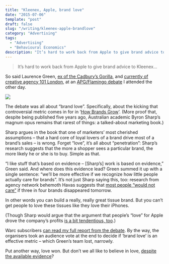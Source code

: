 ```yaml
---
title: "Kleenex, Apple, brand love"
date: "2015-07-06"
template: "post"
draft: false
slug: "/writing/kleenex-apple-brandlove"
category: "Advertising"
tags:
  - "Advertising"
  - "Behavioural Economics"
description: "It’s hard to work back from Apple to give brand advice to Kleenex… so said the man behind the Cadbury's gorilla."
---
```


> It’s hard to work back from Apple to give brand advice to Kleenex…  

So said Laurence Green, [ex of the Cadbury’s Gorilla](https://www.google.co.uk/url?sa=t&rct=j&q=&esrc=s&source=web&cd=1&cad=rja&uact=8&ved=0CCEQFjAAahUKEwj1j-jnoMfGAhVFGCwKHTjVBwE&url=http%3A%2F%2Fwww.ipa.co.uk%2Fpage%2Feffectiveness-hall-of-fame--laurence-green&ei=N9maVbWYKsWwsAG4qp8I&usg=AFQjCNGli_pRRLXQY8fc2eyz6CO3PSa2Ig&sig2=8GDj4NZHL1uMjtM5IT8XXg&bvm=bv.96952980,d.ZGU), and [currently of creative agency 101 London](http://101london.co.uk/people/laurence-green/), at an [APG/Flamingo debate](http://www.eventbrite.co.uk/e/whats-love-got-to-do-with-it-flamingo-in-association-with-apg-tickets-17169163430) I attended the other day.

![](/media/kleenex-apple-brandlove-1.jpg)

The debate was all about “brand love”. Specifically, about the kicking that controversial metric comes in for in ‘[How Brands Grow](https://www.google.co.uk/url?sa=t&rct=j&q=&esrc=s&source=web&cd=1&cad=rja&uact=8&ved=0CCwQFjAAahUKEwioteT6oMfGAhVBHywKHdofBSw&url=http%3A%2F%2Fwww.amazon.co.uk%2FHow-Brands-Grow-What-Marketers%2Fdp%2F0195573560&ei=X9maVeiJHcG-sAHav5TgAg&usg=AFQjCNEyYECadbst8B1DbvdatHUzL-pz0A&sig2=HhvVeYFBpB5wSyGJZ8j7Eg&bvm=bv.96952980,d.ZGU)‘. (More proof that, despite being published five years ago, Australian academic Byron Sharp’s magnum opus remains that rarest of things: a talked-about marketing book.)

Sharp argues in the book that one of marketers’ most cherished assumptions – that a hard core of loyal lovers of a brand drive most of a brand’s sales – is wrong. Forget “love”, it’s all about “penetration”: Sharp’s research suggests that the more a shopper sees a particular brand, the more likely he or she is to buy. Simple as that.

“I like stuff that’s based on evidence – [Sharp’s] work is based on evidence,” Green said. And where does this evidence lead? Green summed it up with a single sentence: “we’ll be more effective if we recognize how little people actually care for brands”. It’s not just Sharp saying this, too: research from agency network behemoth Havas suggests that [most people “would not care”](http://www.havasmedia.com/press/press-releases/2015/top-scoring-meaningful-brands-enjoy-a-share-of-wallet-46-per-cent-higher-than-low-performers) if three in four brands disappeared tomorrow.

In other words you can build a really, really great tissue brand. But you can’t get people to love these tissues like they love their iPhones.

(Though Sharp would argue that the argument that people’s “love” for Apple drove the company’s profits [is a bit tendentious, too](https://t.co/Ha0aPawqZo).)

Warc subscribers [can read my full report from the debate](http://www.warc.com/Content/ContentViewer.aspx?ID=c8b4c1f8-d11d-4585-b836-936ee2fd80e4&CID=A104952&PUB=EVENT-REPORTS&MasterContentRef=c8b4c1f8-d11d-4585-b836-936ee2fd80e4). By the way, the organisers took an audience vote at the end to decide if ‘brand love’ is an effective metric – which Green’s team lost, narrowly.

Put another way, love won. But don’t we all like to believe in love, [despite the available evidence](http://www.vice.com/read/science-says-love-doesnt-exist)?
